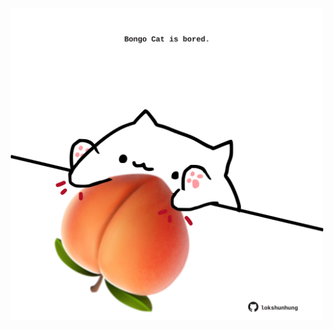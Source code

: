 <!-- built at 11/01/2022, 15:01:08 UTC -->
<p align="center">
  <img width="500" height="500" src="./ReadmeImage.svg">
</p>
